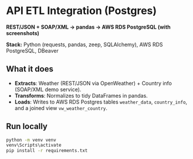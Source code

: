 # API ETL Integration (Postgres)
**REST/JSON + SOAP/XML → pandas → AWS RDS PostgreSQL (with screenshots)**

**Stack:** Python (requests, pandas, zeep, SQLAlchemy), AWS RDS PostgreSQL, DBeaver

## What it does
- **Extracts**: Weather (REST/JSON via OpenWeather) + Country info (SOAP/XML demo service).
- **Transforms**: Normalizes to tidy DataFrames in pandas.
- **Loads**: Writes to AWS RDS Postgres tables `weather_data`, `country_info`, and a joined view `vw_weather_country`.

## Run locally
```bash
python -m venv venv
venv\Scripts\activate
pip install -r requirements.txt

